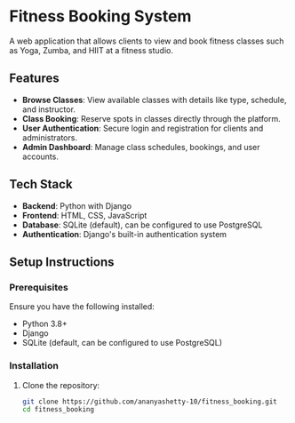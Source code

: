 # Fitness Booking System

A web application that allows clients to view and book fitness classes such as Yoga, Zumba, and HIIT at a fitness studio.

## Features

- **Browse Classes**: View available classes with details like type, schedule, and instructor.
- **Class Booking**: Reserve spots in classes directly through the platform.
- **User Authentication**: Secure login and registration for clients and administrators.
- **Admin Dashboard**: Manage class schedules, bookings, and user accounts.

## Tech Stack

- **Backend**: Python with Django
- **Frontend**: HTML, CSS, JavaScript
- **Database**: SQLite (default), can be configured to use PostgreSQL
- **Authentication**: Django's built-in authentication system

## Setup Instructions

### Prerequisites

Ensure you have the following installed:

- Python 3.8+
- Django
- SQLite (default, can be configured to use PostgreSQL)

### Installation

1. Clone the repository:

   ```bash
   git clone https://github.com/ananyashetty-10/fitness_booking.git
   cd fitness_booking
